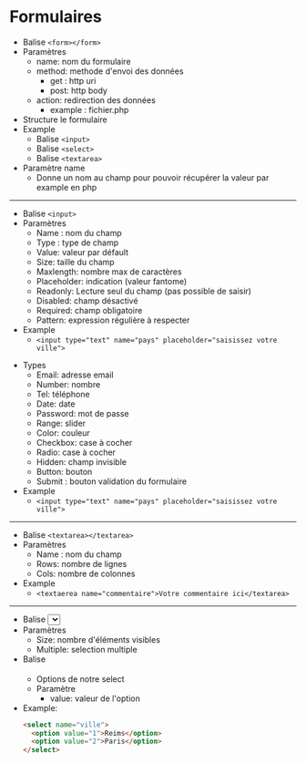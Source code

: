 # Formulaires

- Balise `<form></form>`
- Paramètres
  - name: nom du formulaire
  - method: methode d'envoi des données
    - get : http uri
    - post: http body
  - action: redirection des données
    - example : fichier.php
- Structure le formulaire
- Example
  - Balise `<input>`
  - Balise `<select>`
  - Balise `<textarea>`
- Paramètre name
  - Donne un nom au champ pour pouvoir récupérer la valeur par example en php

---

- Balise `<input>`
- Paramètres
  - Name : nom du champ
  - Type : type de champ
  - Value: valeur par défault
  - Size: taille du champ
  - Maxlength: nombre max de caractères
  - Placeholder: indication (valeur fantome)
  - Readonly: Lecture seul du champ (pas possible de saisir)
  - Disabled: champ désactivé
  - Required: champ obligatoire
  - Pattern: expression régulière à respecter
- Example
  - `<input type="text" name="pays" placeholder="saisissez votre ville">`

* Types
  - Email: adresse email
  - Number: nombre
  - Tel: téléphone
  - Date: date
  - Password: mot de passe
  - Range: slider
  - Color: couleur
  - Checkbox: case à cocher
  - Radio: case à cocher
  - Hidden: champ invisible
  - Button: bouton
  - Submit : bouton validation du formulaire
* Example
  - `<input type="text" name="pays" placeholder="saisissez votre ville">`

---

- Balise `<textarea></textarea>`
- Paramètres
  - Name : nom du champ
  - Rows: nombre de lignes
  - Cols: nombre de colonnes
- Example
  - `<textaerea name="commentaire">Votre commentaire ici</textarea>`

---

- Balise <select></select>
- Paramètres
  - Size: nombre d'éléments visibles
  - Multiple: selection multiple
- Balise <option></option>
  - Options de notre select
  - Paramètre
    - value: valeur de l'option
- Example:
  ```html
  <select name="ville">
    <option value="1">Reims</option>
    <option value="2">Paris</option>
  </select>
  ```
